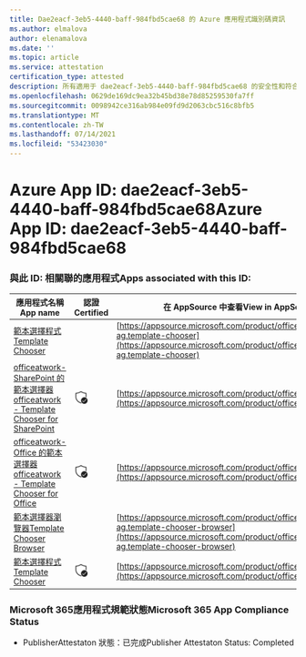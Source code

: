 ```yaml
---
title: Dae2eacf-3eb5-4440-baff-984fbd5cae68 的 Azure 應用程式識別碼資訊
ms.author: elmalova
author: elenamalova
ms.date: ''
ms.topic: article
ms.service: attestation
certification_type: attested
description: 所有適用于 dae2eacf-3eb5-4440-baff-984fbd5cae68 的安全性和符合性資訊資訊。
ms.openlocfilehash: 0629de169dc9ea32b45bd38e78d85259530fa7ff
ms.sourcegitcommit: 0098942ce316ab984e09fd9d2063cbc516c8bfb5
ms.translationtype: MT
ms.contentlocale: zh-TW
ms.lasthandoff: 07/14/2021
ms.locfileid: "53423030"
---
```

# <a name="azure-app-id-dae2eacf-3eb5-4440-baff-984fbd5cae68"></a><span data-ttu-id="47f12-103">Azure App ID: dae2eacf-3eb5-4440-baff-984fbd5cae68</span><span class="sxs-lookup"><span data-stu-id="47f12-103">Azure App ID: dae2eacf-3eb5-4440-baff-984fbd5cae68</span></span>


### <a name="apps-associated-with-this-id"></a><span data-ttu-id="47f12-104">與此 ID: 相關聯的應用程式</span><span class="sxs-lookup"><span data-stu-id="47f12-104">Apps associated with this ID:</span></span>
| <span data-ttu-id="47f12-105">**應用程式名稱**</span><span class="sxs-lookup"><span data-stu-id="47f12-105">**App name**</span></span> | <span data-ttu-id="47f12-106">**認證**</span><span class="sxs-lookup"><span data-stu-id="47f12-106">**Certified**</span></span> | <span data-ttu-id="47f12-107">**在 AppSource 中查看**</span><span class="sxs-lookup"><span data-stu-id="47f12-107">**View in AppSource**</span></span> |
|-|-|-|
| [<span data-ttu-id="47f12-108">範本選擇程式</span><span class="sxs-lookup"><span data-stu-id="47f12-108">Template Chooser</span></span>](https://docs.microsoft.com/en-us/microsoft-365-app-certification/forward/officeatwork-ag.template-chooser) |  | [https://appsource.microsoft.com/product/office/officeatwork-ag.template-chooser](https://appsource.microsoft.com/product/office/officeatwork-ag.template-chooser) |
| [<span data-ttu-id="47f12-109">officeatwork-SharePoint 的範本選擇器</span><span class="sxs-lookup"><span data-stu-id="47f12-109">officeatwork - Template Chooser for SharePoint</span></span>](https://docs.microsoft.com/en-us/microsoft-365-app-certification/forward/WA200001923) | <img alt="Certified application badge" src="../media/certified-badge.png" height="25" width="25" /> | [https://appsource.microsoft.com/product/office/WA200001923](https://appsource.microsoft.com/product/office/WA200001923) |
| [<span data-ttu-id="47f12-110">officeatwork-Office 的範本選擇器</span><span class="sxs-lookup"><span data-stu-id="47f12-110">officeatwork - Template Chooser for Office</span></span>](https://docs.microsoft.com/en-us/microsoft-365-app-certification/forward/WA104380050) | <img alt="Certified application badge" src="../media/certified-badge.png" height="25" width="25" /> | [https://appsource.microsoft.com/product/office/WA104380050](https://appsource.microsoft.com/product/office/WA104380050) |
| [<span data-ttu-id="47f12-111">範本選擇器瀏覽器</span><span class="sxs-lookup"><span data-stu-id="47f12-111">Template Chooser Browser</span></span>](https://docs.microsoft.com/en-us/microsoft-365-app-certification/forward/officeatwork-ag.template-chooser-browser) |  | [https://appsource.microsoft.com/product/office/officeatwork-ag.template-chooser-browser](https://appsource.microsoft.com/product/office/officeatwork-ag.template-chooser-browser) |
| [<span data-ttu-id="47f12-112">範本選擇程式</span><span class="sxs-lookup"><span data-stu-id="47f12-112">Template Chooser</span></span>](https://docs.microsoft.com/en-us/microsoft-365-app-certification/forward/WA200000110) | <img alt="Certified application badge" src="../media/certified-badge.png" height="25" width="25" /> | [https://appsource.microsoft.com/product/office/WA200000110](https://appsource.microsoft.com/product/office/WA200000110) |

### <a name="microsoft-365-app-compliance-status"></a><span data-ttu-id="47f12-113">Microsoft 365應用程式規範狀態</span><span class="sxs-lookup"><span data-stu-id="47f12-113">Microsoft 365 App Compliance Status</span></span>
- <span data-ttu-id="47f12-114">PublisherAttestaton 狀態：已完成</span><span class="sxs-lookup"><span data-stu-id="47f12-114">Publisher Attestaton Status: Completed</span></span>
